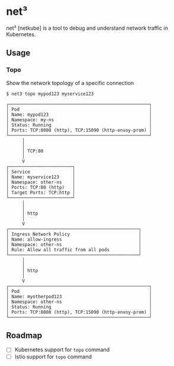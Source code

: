 # net³

net³ [netkube] is a tool to debug and understand network traffic in Kubernetes.

## Usage

### Topo

Show the network topology of a specific connection

```shell
$ net3 topo mypod123 myservice123

┌─────────────────────────────────────────────────────┐
│ Pod                                                 │
│ Name: mypod123                                      │
│ Namespace: my-ns                                    │
│ Status: Running                                     │
│ Ports: TCP:8080 (http), TCP:15090 (http-envoy-prom) │
└─────────────────────────────────────────────────────┘
      │
      │
      │ TCP:80
      │
      V
┌────────────────────────┐
│ Service                │
│ Name: myservice123     │
│ Namespace: other-ns    │
│ Ports: TCP:80 (http)   │
│ Target Ports: TCP:http │
└────────────────────────┘
      │
      │
      │ http
      │
      V
┌─────────────────────────────────────────────────┐
│ Ingress Network Policy                          │
│ Name: allow-ingress                             │
│ Namespace: other-ns                             │
│ Rule: Allow all traffic from all pods           │
└─────────────────────────────────────────────────┘
      │
      │
      │ http
      │
      V
┌─────────────────────────────────────────────────────┐
│ Pod                                                 │
│ Name: myotherpod123                                 │
│ Namespace: other-ns                                 │
│ Status: Running                                     │
│ Ports: TCP:8080 (http), TCP:15090 (http-envoy-prom) │
└─────────────────────────────────────────────────────┘

```

## Roadmap

- [ ] Kubernetes support for `topo` command
- [ ] Istio support for `topo` command
